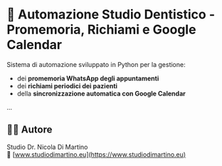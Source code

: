 # 🦷 Automazione Studio Dentistico - Promemoria, Richiami e Google Calendar

Sistema di automazione sviluppato in Python per la gestione:
- dei **promemoria WhatsApp degli appuntamenti**
- dei **richiami periodici dei pazienti**
- della **sincronizzazione automatica con Google Calendar**

...

## 👨‍⚕️ Autore

Studio Dr. Nicola Di Martino  
🦷 [www.studiodimartino.eu](https://www.studiodimartino.eu)